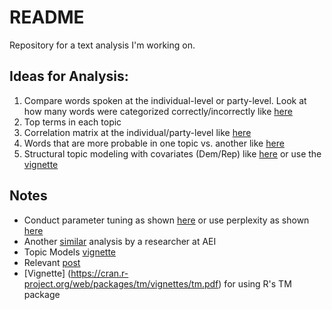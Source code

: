 # README

Repository for a text analysis I'm working on. 

## Ideas for Analysis:

1. Compare words spoken at the individual-level or party-level. Look at how many words were categorized correctly/incorrectly like [here](https://cfss.uchicago.edu/text_topicmodels.html)
2. Top terms in each topic
3. Correlation matrix at the individual/party-level like [here](http://www.bernhardlearns.com/2017/05/topic-models-lda-and-ctm-in-r-with.html)
4. Words that are more probable in one topic vs. another like [here](http://www.bernhardlearns.com/2017/05/topic-models-lda-and-ctm-in-r-with.html)
5. Structural topic modeling with covariates (Dem/Rep) like [here](https://htmlpreview.github.io/?https://github.com/wesslen/Topic-Modeling-Workshop-with-R/blob/master/part3-stm.html) or use the [vignette](https://www.structuraltopicmodel.com/)


## Notes

* Conduct parameter tuning as shown [here](http://www.bernhardlearns.com/2017/05/topic-models-lda-and-ctm-in-r-with.html) or use perplexity as shown [here](https://cfss.uchicago.edu/text_topicmodels.html#lda_with_an_unknown_topic_structure)
* Another [similar](http://www.aei.org/wp-content/uploads/2016/04/The-candidates-in-their-own-words.pdf) analysis by a researcher at AEI
* Topic Models [vignette](https://cran.r-project.org/web/packages/topicmodels/vignettes/topicmodels.pdf)
* Relevant [post](https://juliasilge.com/blog/evaluating-stm/) 
* [Vignette] (https://cran.r-project.org/web/packages/tm/vignettes/tm.pdf) for using R's TM package
